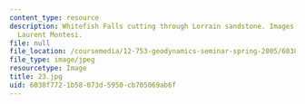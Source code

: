 ```yaml
---
content_type: resource
description: Whitefish Falls cutting through Lorrain sandstone. Images courtesy of
  Laurent Montesi.
file: null
file_location: /coursemedia/12-753-geodynamics-seminar-spring-2005/6038f7721b58073d5950cb705069ab6f_23.jpg
file_type: image/jpeg
resourcetype: Image
title: 23.jpg
uid: 6038f772-1b58-073d-5950-cb705069ab6f
---
```


